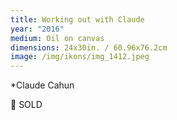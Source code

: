 ```yaml
---
title: Working out with Claude
year: "2016"
medium: Oil on canvas
dimensions: 24x30in. / 60.96x76.2cm
image: /img/ikons/img_1412.jpeg
---
```

*Claude Cahun

🔴 SOLD
